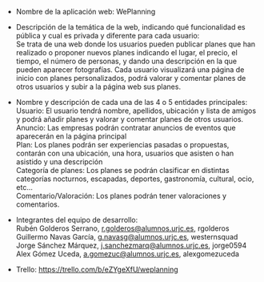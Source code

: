 - Nombre de la aplicación web: WePlanning</br>
- Descripción de la temática de la web, indicando qué funcionalidad es pública y cual es privada y diferente para cada usuario:</br>
Se trata de una web donde los usuarios pueden publicar planes que han realizado o proponer nuevos planes indicando el lugar, el precio, el tiempo, el número de personas, y dando una descripción en la que pueden aparecer fotografías. Cada usuario visualizará una página de inicio con planes personalizados, podrá valorar y comentar planes de otros usuarios y subir a la página web sus planes.

-  Nombre y descripción de cada una de las 4 o 5 entidades principales:</br>
Usuario: El usuario tendrá nombre, apellidos, ubicación y lista de amigos y podrá añadir planes y valorar y comentar planes de otros usuarios.</br>
Anuncio: Las empresas podrán contratar anuncios de eventos que aparecerán en la página principal</br>
Plan: Los planes podrán ser experiencias pasadas o propuestas, contarán con una ubicación, una hora, usuarios que asisten o han asistido y una descripción </br>
Categoría de planes: Los planes se podrán clasificar en distintas categorías nocturnos, escapadas, deportes, gastronomía, cultural, ocio, etc...</br>
Comentario/Valoración: Los planes podrán tener valoraciones y comentarios.</br>

- Integrantes del equipo de desarrollo:</br> 
Rubén Golderos Serrano, r.golderos@alumnos.urjc.es, rgolderos</br>
Guillermo Navas García, g.navasg@alumnos.urjc.es, westernsquad</br>
Jorge Sánchez Márquez, j.sanchezmarq@alumnos.urjc.es, jorge0594</br>
Alex Gómez Uceda, a.gomezuc@alumnos.urjc.es, alexgomezuceda</br>

- Trello: https://trello.com/b/eZYgeXfU/weplanning


